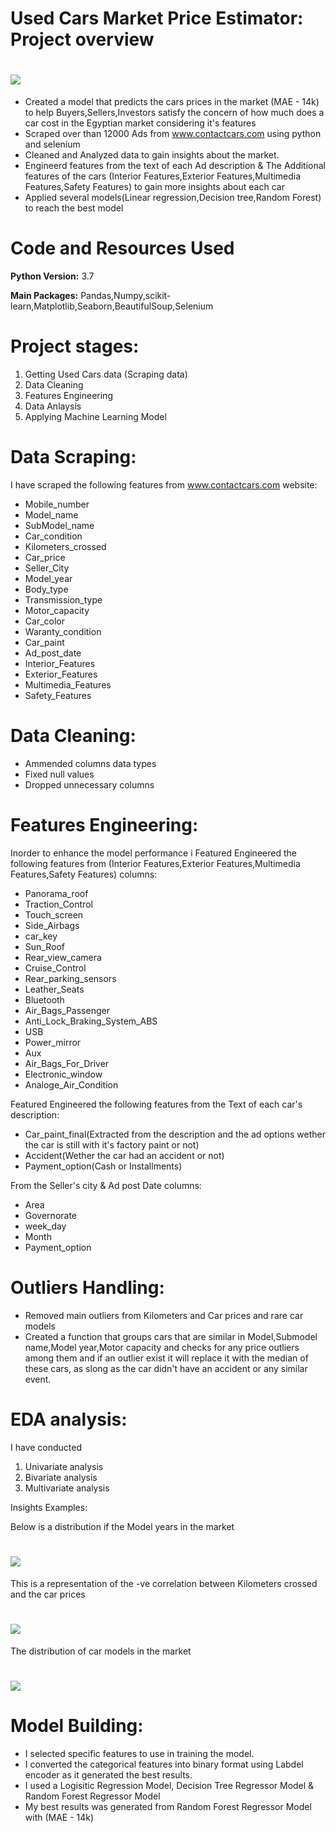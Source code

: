 # Used Cars Market Price Estimator: Project overview

# ![](/Data_files/100198028_2.jpg)


- Created a model that predicts the cars prices in the market (MAE - 14k) to help Buyers,Sellers,Investors satisfy the concern of how much does a car
cost in the Egyptian market considering it's features
- Scraped over than 12000 Ads from www.contactcars.com using python and selenium 
- Cleaned and Analyzed data to gain insights about the market.
- Engineerd features from the text of each Ad description & The Additional features of the cars (Interior Features,Exterior Features,Multimedia Features,Safety Features) to gain more insights about each car
- Applied several models(Linear regression,Decision tree,Random Forest) to reach the best model

# Code and Resources Used

**Python Version:** 3.7

**Main Packages:** Pandas,Numpy,scikit-learn,Matplotlib,Seaborn,BeautifulSoup,Selenium

# Project stages:

1. Getting Used Cars data (Scraping data)
2. Data Cleaning
3. Features Engineering
4. Data Anlaysis
5. Applying Machine Learning Model

# Data Scraping:

I have scraped the following features from www.contactcars.com website:

- Mobile_number
- Model_name
- SubModel_name
- Car_condition
- Kilometers_crossed
- Car_price
- Seller_City
- Model_year
- Body_type
- Transmission_type
- Motor_capacity
- Car_color
- Waranty_condition
- Car_paint
- Ad_post_date
- Interior_Features
- Exterior_Features
- Multimedia_Features
- Safety_Features


# Data Cleaning:

- Ammended columns data types         
- Fixed null values
- Dropped unnecessary columns

# Features Engineering:

Inorder to enhance the model performance i Featured Engineered the following features from (Interior Features,Exterior Features,Multimedia Features,Safety Features) columns:

- Panorama_roof
- Traction_Control
- Touch_screen
- Side_Airbags
- car_key	
- Sun_Roof
- Rear_view_camera
- Cruise_Control
- Rear_parking_sensors
- Leather_Seats
- Bluetooth
- Air_Bags_Passenger
- Anti_Lock_Braking_System_ABS
- USB
- Power_mirror
- Aux
- Air_Bags_For_Driver
- Electronic_window
- Analoge_Air_Condition

Featured Engineered the following features from the Text of each car's description:
- Car_paint_final(Extracted from the description and the ad options wether the car is still with it's factory paint or not)
- Accident(Wether the car had an accident or not)
- Payment_option(Cash or Installments)

From the Seller's city & Ad post Date columns:
- Area
- Governorate
- week_day
- Month
- Payment_option


# Outliers Handling:
- Removed main outliers from Kilometers and Car prices and rare car models
- Created a function that groups cars that are similar in Model,Submodel name,Model year,Motor capacity and checks for any price outliers among them and if an outlier exist it will replace it with the median of these cars, as slong as the car didn't have an accident or any similar event.

# EDA analysis:
I have conducted
1. Univariate analysis
2. Bivariate analysis
3. Multivariate analysis

Insights Examples:

Below is a distribution if the Model years in the market
# ![](/Data_files/Years.png)
This is a representation of the -ve correlation between Kilometers crossed and the car prices
# ![](/Data_files/Kilometers_vs_car_prices.png)
The distribution of car models in the market
# ![](/Data_files/Cars_models.png)

# Model Building:

- I selected specific features to use in training the model.
- I converted the categorical features into binary format using Labdel encoder as it generated the best results.
- I used a Logisitic Regression Model, Decision Tree Regressor Model & Random Forest Regressor Model
- My best results was generated from Random Forest Regressor Model with (MAE - 14k)
